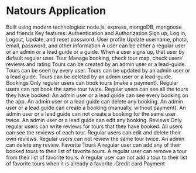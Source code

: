 # Natours Application

Built using modern technologies: node.js, express, mongoDB, mongoose and friends
Key features:
Authentication and Authorization
Sign up, Log in, Logout, Update, and reset password.
User profile
Update username, photo, email, password, and other information
A user can be either a regular user or an admin or a lead guide or a guide.
When a user signs up, that user by default regular user.
Tour
Manage booking, check tour map, check users' reviews and rating
Tours can be created by an admin user or a lead-guide.
Tours can be seen by every user.
Tours can be updated by an admin user or a lead guide.
Tours can be deleted by an admin user or a lead-guide.
Bookings
Only regular users can book tours (make a payment).
Regular users can not book the same tour twice.
Regular users can see all the tours they have booked.
An admin user or a lead guide can see every booking on the app.
An admin user or a lead guide can delete any booking.
An admin user or a lead guide can create a booking (manually, without payment).
An admin user or a lead guide can not create a booking for the same user twice.
An admin user or a lead guide can edit any booking.
Reviews
Only regular users can write reviews for tours that they have booked.
All users can see the reviews of each tour.
Regular users can edit and delete their own reviews.
Regular users can not review the same tour twice.
An admin can delete any review.
Favorite Tours
A regular user can add any of their booked tours to their list of favorite tours.
A regular user can remove a tour from their list of favorite tours.
A regular user can not add a tour to their list of favorite tours when it is already a favorite.
Credit card Payment
